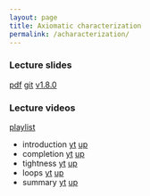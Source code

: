 ```yaml
---
layout: page
title: Axiomatic characterization
permalink: /acharacterization/
---
```


### Lecture slides

  [pdf](https://github.com/potassco-asp-course/course/releases/download/v1.8.0/main.pdf)
  [git](https://github.com/potassco-asp-course/acharacterization)
  [v1.8.0](https://github.com/potassco-asp-course/course/releases/tag/v1.8.0)

### Lecture videos

  [playlist](https://youtube.com/playlist?list=PL7DBaibuDD9P_bClrNMkTC9X71oqGOMiA)

  * introduction
	[yt](https://youtu.be/7HGHNq8UclE)
	[up](https://mediaup.uni-potsdam.de/Play/28738)
  * completion
	[yt](https://youtu.be/UdKQSfKl9nk)
	[up](https://mediaup.uni-potsdam.de/Play/28740)
  * tightness
	[yt](https://youtu.be/ahzqXCXJ-dg)
	[up](https://mediaup.uni-potsdam.de/Play/28741)
  * loops
	[yt]()
	[up]()
  * summary
	[yt]()
	[up]()
